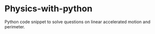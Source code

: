 # Physics-with-python
Python code snippet to solve questions on linear accelerated motion and perimeter.
